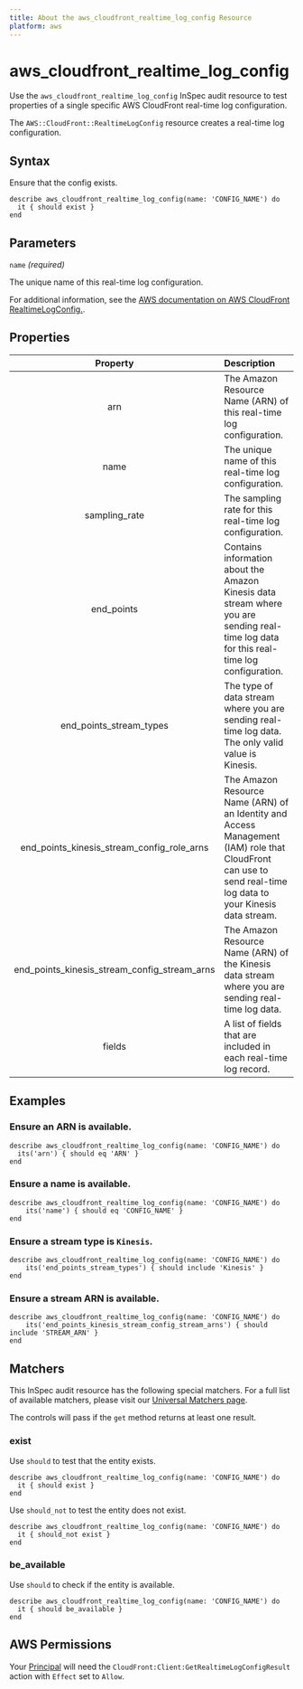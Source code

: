 ```yaml
---
title: About the aws_cloudfront_realtime_log_config Resource
platform: aws
---
```


# aws_cloudfront_realtime_log_config

Use the `aws_cloudfront_realtime_log_config` InSpec audit resource to test properties of a single specific AWS CloudFront real-time log configuration.

The `AWS::CloudFront::RealtimeLogConfig` resource creates a real-time log configuration.

## Syntax

Ensure that the config exists.

    describe aws_cloudfront_realtime_log_config(name: 'CONFIG_NAME') do
      it { should exist }
    end

## Parameters

`name` _(required)_

The unique name of this real-time log configuration.

For additional information, see the [AWS documentation on AWS CloudFront RealtimeLogConfig.](https://docs.aws.amazon.com/AWSCloudFormation/latest/UserGuide/aws-resource-cloudfront-realtimelogconfig.html).

## Properties

| Property | Description |
| :---: | :--- |
| arn | The Amazon Resource Name (ARN) of this real-time log configuration. |
| name | The unique name of this real-time log configuration. |
| sampling_rate | The sampling rate for this real-time log configuration. |
| end_points | Contains information about the Amazon Kinesis data stream where you are sending real-time log data for this real-time log configuration. |
| end_points_stream_types | The type of data stream where you are sending real-time log data. The only valid value is Kinesis. |
| end_points_kinesis_stream_config_role_arns | The Amazon Resource Name (ARN) of an Identity and Access Management (IAM) role that CloudFront can use to send real-time log data to your Kinesis data stream. |
| end_points_kinesis_stream_config_stream_arns | The Amazon Resource Name (ARN) of the Kinesis data stream where you are sending real-time log data. |
| fields | A list of fields that are included in each real-time log record. |

## Examples

### Ensure an ARN is available.

    describe aws_cloudfront_realtime_log_config(name: 'CONFIG_NAME') do
      its('arn') { should eq 'ARN' }
    end

### Ensure a name is available.

    describe aws_cloudfront_realtime_log_config(name: 'CONFIG_NAME') do
        its('name') { should eq 'CONFIG_NAME' }
    end

### Ensure a stream type is `Kinesis`.

    describe aws_cloudfront_realtime_log_config(name: 'CONFIG_NAME') do
        its('end_points_stream_types') { should include 'Kinesis' }
    end

### Ensure a stream ARN is available.

    describe aws_cloudfront_realtime_log_config(name: 'CONFIG_NAME') do
        its('end_points_kinesis_stream_config_stream_arns') { should include 'STREAM_ARN' }
    end

## Matchers

This InSpec audit resource has the following special matchers. For a full list of available matchers, please visit our [Universal Matchers page](https://www.inspec.io/docs/reference/matchers/).

The controls will pass if the `get` method returns at least one result.

### exist

Use `should` to test that the entity exists.

    describe aws_cloudfront_realtime_log_config(name: 'CONFIG_NAME') do
      it { should exist }
    end

Use `should_not` to test the entity does not exist.

    describe aws_cloudfront_realtime_log_config(name: 'CONFIG_NAME') do
      it { should_not exist }
    end

### be_available

Use `should` to check if the entity is available.

    describe aws_cloudfront_realtime_log_config(name: 'CONFIG_NAME') do
      it { should be_available }
    end

## AWS Permissions

Your [Principal](https://docs.aws.amazon.com/IAM/latest/UserGuide/intro-structure.html#intro-structure-principal) will need the `CloudFront:Client:GetRealtimeLogConfigResult` action with `Effect` set to `Allow`.
